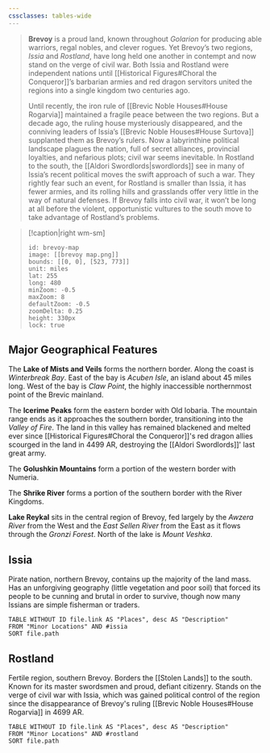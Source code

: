 ```yaml
---
cssclasses: tables-wide
---
```

>**Brevoy** is a proud land, known throughout *Golarion* for producing able warriors, regal nobles, and clever rogues. Yet Brevoy’s two regions, *Issia* and *Rostland*, have long held one another in contempt and now stand on the verge of civil war. Both Issia and Rostland were independent nations until [[Historical Figures#Choral the Conqueror]]’s barbarian armies and red dragon servitors united the regions into a single kingdom two centuries ago.
>
>Until recently, the iron rule of [[Brevic Noble Houses#House Rogarvia]] maintained a fragile peace between the two regions. But a decade ago, the ruling house mysteriously disappeared, and the conniving leaders of Issia’s [[Brevic Noble Houses#House Surtova]] supplanted them as Brevoy’s rulers. Now a labyrinthine political landscape plagues the nation, full of secret alliances, provincial loyalties, and nefarious plots; civil war seems inevitable. In Rostland to the south, the [[Aldori Swordlords|swordlords]] see in many of Issia’s recent political moves the swift approach of such a war. They rightly fear such an event, for Rostland is smaller than Issia, it has fewer armies, and its rolling hills and grasslands offer very little in the way of natural defenses. If Brevoy falls into civil war, it won’t be long at all before the violent, opportunistic vultures to the south move to take advantage of Rostland’s problems.

> [!caption|right wm-sm]
>```leaflet
>id: brevoy-map
>image: [[brevoy map.png]]
>bounds: [[0, 0], [523, 773]]
>unit: miles
>lat: 255
>long: 480
>minZoom: -0.5
>maxZoom: 8
>defaultZoom: -0.5
>zoomDelta: 0.25
>height: 330px
>lock: true
>```

## Major Geographical Features
The **Lake of Mists and Veils** forms the northern border. Along the coast is *Winterbreak Bay*. East of the bay is *Acuben Isle*, an island about 45 miles long. West of the bay is *Claw Point*, the highly inaccessible northernmost point of the Brevic mainland.

The **Icerime Peaks** form the eastern border with Old Iobaria. The mountain range ends as it approaches the southern border, transitioning into the *Valley of Fire*. The land in this valley has remained blackened and melted ever since [[Historical Figures#Choral the Conqueror]]'s red dragon allies scourged in the land in 4499 AR, destroying the [[Aldori Swordlords]]' last great army. 

The **Golushkin Mountains** form a portion of the western border with Numeria.

The **Shrike River** forms a portion of the southern border with the River Kingdoms.

**Lake Reykal** sits in the central region of Brevoy, fed largely by the *Awzera River* from the West and the *East Sellen River* from the East as it flows through the *Gronzi Forest*.  North of the lake is *Mount Veshka*.

## Issia
Pirate nation, northern Brevoy, contains up the majority of the land mass. Has an unforgiving geography (little vegetation and poor soil) that forced its people to be cunning and brutal in order to survive, though now many Issians are simple fisherman or traders.
```dataview
TABLE WITHOUT ID file.link AS "Places", desc AS "Description"
FROM "Minor Locations" AND #issia
SORT file.path
```

## Rostland
Fertile region, southern Brevoy. Borders the [[Stolen Lands]] to the south. Known for its master swordsmen and proud, defiant citizenry. Stands on the verge of civil war with Issia, which was gained political control of the region since the disappearance of Brevoy's ruling [[Brevic Noble Houses#House Rogarvia]] in 4699 AR.
```dataview
TABLE WITHOUT ID file.link AS "Places", desc AS "Description"
FROM "Minor Locations" AND #rostland
SORT file.path
```


